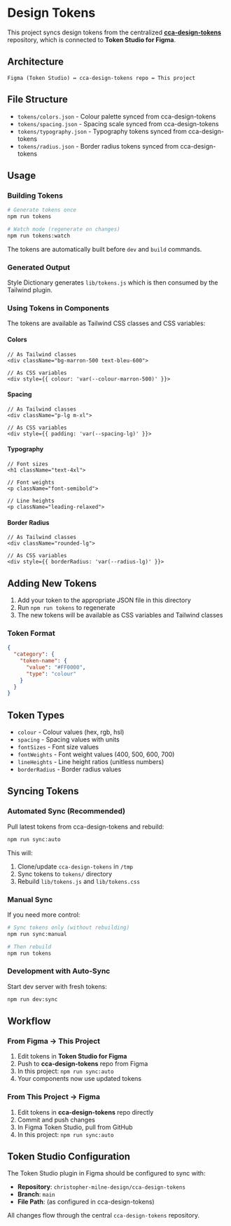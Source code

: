 # Design Tokens

This project syncs design tokens from the centralized **[cca-design-tokens](https://github.com/christopher-milne-design/cca-design-tokens)** repository, which is connected to **Token Studio for Figma**.

## Architecture

```
Figma (Token Studio) ↔ cca-design-tokens repo ↔ This project
```

## File Structure

- `tokens/colors.json` - Colour palette synced from cca-design-tokens
- `tokens/spacing.json` - Spacing scale synced from cca-design-tokens
- `tokens/typography.json` - Typography tokens synced from cca-design-tokens
- `tokens/radius.json` - Border radius tokens synced from cca-design-tokens

## Usage

### Building Tokens

```bash
# Generate tokens once
npm run tokens

# Watch mode (regenerate on changes)
npm run tokens:watch
```

The tokens are automatically built before `dev` and `build` commands.

### Generated Output

Style Dictionary generates `lib/tokens.js` which is then consumed by the Tailwind plugin.

### Using Tokens in Components

The tokens are available as Tailwind CSS classes and CSS variables:

#### Colors
```tsx
// As Tailwind classes
<div className="bg-marron-500 text-bleu-600">

// As CSS variables
<div style={{ colour: 'var(--colour-marron-500)' }}>
```

#### Spacing
```tsx
// As Tailwind classes
<div className="p-lg m-xl">

// As CSS variables
<div style={{ padding: 'var(--spacing-lg)' }}>
```

#### Typography
```tsx
// Font sizes
<h1 className="text-4xl">

// Font weights
<p className="font-semibold">

// Line heights
<p className="leading-relaxed">
```

#### Border Radius
```tsx
// As Tailwind classes
<div className="rounded-lg">

// As CSS variables
<div style={{ borderRadius: 'var(--radius-lg)' }}>
```

## Adding New Tokens

1. Add your token to the appropriate JSON file in this directory
2. Run `npm run tokens` to regenerate
3. The new tokens will be available as CSS variables and Tailwind classes

### Token Format

```json
{
  "category": {
    "token-name": {
      "value": "#FF0000",
      "type": "colour"
    }
  }
}
```

## Token Types

- `colour` - Colour values (hex, rgb, hsl)
- `spacing` - Spacing values with units
- `fontSizes` - Font size values
- `fontWeights` - Font weight values (400, 500, 600, 700)
- `lineHeights` - Line height ratios (unitless numbers)
- `borderRadius` - Border radius values

## Syncing Tokens

### Automated Sync (Recommended)
Pull latest tokens from cca-design-tokens and rebuild:
```bash
npm run sync:auto
```
This will:
1. Clone/update `cca-design-tokens` in `/tmp`
2. Sync tokens to `tokens/` directory
3. Rebuild `lib/tokens.js` and `lib/tokens.css`

### Manual Sync
If you need more control:
```bash
# Sync tokens only (without rebuilding)
npm run sync:manual

# Then rebuild
npm run tokens
```

### Development with Auto-Sync
Start dev server with fresh tokens:
```bash
npm run dev:sync
```

## Workflow

### From Figma → This Project
1. Edit tokens in **Token Studio for Figma**
2. Push to **cca-design-tokens** repo from Figma
3. In this project: `npm run sync:auto`
4. Your components now use updated tokens

### From This Project → Figma
1. Edit tokens in **cca-design-tokens** repo directly
2. Commit and push changes
3. In Figma Token Studio, pull from GitHub
4. In this project: `npm run sync:auto`

## Token Studio Configuration

The Token Studio plugin in Figma should be configured to sync with:
- **Repository**: `christopher-milne-design/cca-design-tokens`
- **Branch**: `main`
- **File Path**: (as configured in cca-design-tokens)

All changes flow through the central `cca-design-tokens` repository.
